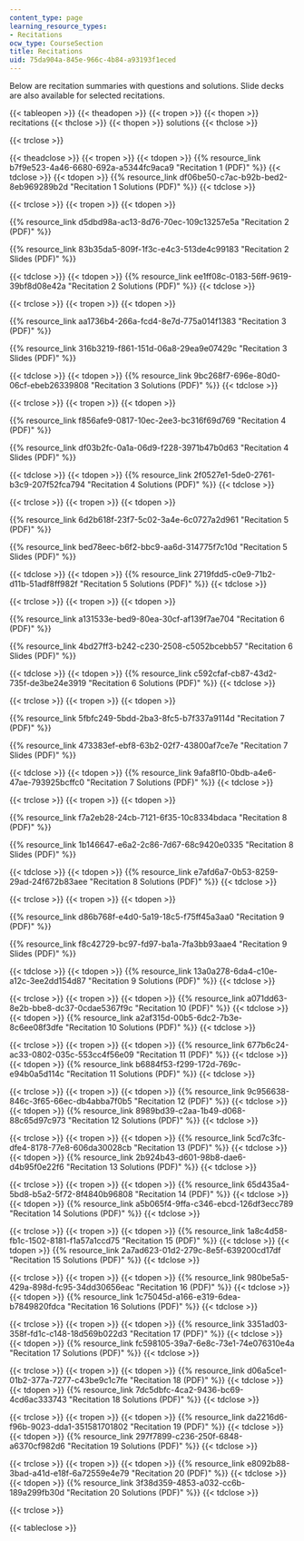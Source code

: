 ```yaml
---
content_type: page
learning_resource_types:
- Recitations
ocw_type: CourseSection
title: Recitations
uid: 75da904a-845e-966c-4b84-a93193f1eced
---
```


Below are recitation summaries with questions and solutions. Slide decks are also available for selected recitations.

{{< tableopen >}}
{{< theadopen >}}
{{< tropen >}}
{{< thopen >}}
recitations
{{< thclose >}}
{{< thopen >}}
solutions
{{< thclose >}}

{{< trclose >}}

{{< theadclose >}}
{{< tropen >}}
{{< tdopen >}}
{{% resource_link b7f9e523-4a46-6680-692a-a5344fc9aca9 "Recitation 1 (PDF)" %}}
{{< tdclose >}}
{{< tdopen >}}
{{% resource_link df06be50-c7ac-b92b-bed2-8eb969289b2d "Recitation 1 Solutions (PDF)" %}}
{{< tdclose >}}

{{< trclose >}}
{{< tropen >}}
{{< tdopen >}}


{{% resource_link d5dbd98a-ac13-8d76-70ec-109c13257e5a "Recitation 2 (PDF)" %}}

{{% resource_link 83b35da5-809f-1f3c-e4c3-513de4c99183 "Recitation 2 Slides (PDF)" %}}


{{< tdclose >}}
{{< tdopen >}}
{{% resource_link ee1ff08c-0183-56ff-9619-39bf8d08e42a "Recitation 2 Solutions (PDF)" %}}
{{< tdclose >}}

{{< trclose >}}
{{< tropen >}}
{{< tdopen >}}


 {{% resource_link aa1736b4-266a-fcd4-8e7d-775a014f1383 "Recitation 3 (PDF)" %}}

{{% resource_link 316b3219-f861-151d-06a8-29ea9e07429c "Recitation 3 Slides (PDF)" %}}


{{< tdclose >}}
{{< tdopen >}}
﻿{{% resource_link 9bc268f7-696e-80d0-06cf-ebeb26339808 "Recitation 3 Solutions (PDF)" %}}
{{< tdclose >}}

{{< trclose >}}
{{< tropen >}}
{{< tdopen >}}


 {{% resource_link f856afe9-0817-10ec-2ee3-bc316f69d769 "Recitation 4 (PDF)" %}}

{{% resource_link df03b2fc-0a1a-06d9-f228-3971b47b0d63 "Recitation 4 Slides (PDF)" %}}


{{< tdclose >}}
{{< tdopen >}}
﻿{{% resource_link 2f0527e1-5de0-2761-b3c9-207f52fca794 "Recitation 4 Solutions (PDF)" %}}
{{< tdclose >}}

{{< trclose >}}
{{< tropen >}}
{{< tdopen >}}


 {{% resource_link 6d2b618f-23f7-5c02-3a4e-6c0727a2d961 "Recitation 5 (PDF)" %}}

{{% resource_link bed78eec-b6f2-bbc9-aa6d-314775f7c10d "Recitation 5 Slides (PDF)" %}}


{{< tdclose >}}
{{< tdopen >}}
﻿{{% resource_link 2719fdd5-c0e9-71b2-d11b-51adf8ff982f "Recitation 5 Solutions (PDF)" %}}
{{< tdclose >}}

{{< trclose >}}
{{< tropen >}}
{{< tdopen >}}


﻿{{% resource_link a131533e-bed9-80ea-30cf-af139f7ae704 "Recitation 6 (PDF)" %}}

{{% resource_link 4bd27ff3-b242-c230-2508-c5052bcebb57 "Recitation 6 Slides (PDF)" %}}


{{< tdclose >}}
{{< tdopen >}}
 {{% resource_link c592cfaf-cb87-43d2-735f-de3be24e3919 "Recitation 6 Solutions (PDF)" %}}
{{< tdclose >}}

{{< trclose >}}
{{< tropen >}}
{{< tdopen >}}


﻿{{% resource_link 5fbfc249-5bdd-2ba3-8fc5-b7f337a9114d "Recitation 7 (PDF)" %}}

{{% resource_link 473383ef-ebf8-63b2-02f7-43800af7ce7e "Recitation 7 Slides (PDF)" %}}


{{< tdclose >}}
{{< tdopen >}}
﻿{{% resource_link 9afa8f10-0bdb-a4e6-47ae-793925bcffc0 "Recitation 7 Solutions (PDF)" %}}
{{< tdclose >}}

{{< trclose >}}
{{< tropen >}}
{{< tdopen >}}


﻿{{% resource_link f7a2eb28-24cb-7121-6f35-10c8334bdaca "Recitation 8 (PDF)" %}} 

{{% resource_link 1b146647-e6a2-2c86-7d67-68c9420e0335 "Recitation 8 Slides (PDF)" %}}


{{< tdclose >}}
{{< tdopen >}}
﻿{{% resource_link e7afd6a7-0b53-8259-29ad-24f672b83aee "Recitation 8 Solutions (PDF)" %}}
{{< tdclose >}}

{{< trclose >}}
{{< tropen >}}
{{< tdopen >}}


{{% resource_link d86b768f-e4d0-5a19-18c5-f75ff45a3aa0 "Recitation 9 (PDF)" %}}

{{% resource_link f8c42729-bc97-fd97-ba1a-7fa3bb93aae4 "Recitation 9 Slides (PDF)" %}}


{{< tdclose >}}
{{< tdopen >}}
{{% resource_link 13a0a278-6da4-c10e-a12c-3ee2dd154d87 "Recitation 9 Solutions (PDF)" %}}
{{< tdclose >}}

{{< trclose >}}
{{< tropen >}}
{{< tdopen >}}
{{% resource_link a071dd63-8e2b-bbe8-dc37-0cdae5367f9c "Recitation 10 (PDF)" %}}
{{< tdclose >}}
{{< tdopen >}}
{{% resource_link a2af315d-00b5-6dc2-7b3e-8c6ee08f3dfe "Recitation 10 Solutions (PDF)" %}}
{{< tdclose >}}

{{< trclose >}}
{{< tropen >}}
{{< tdopen >}}
{{% resource_link 677b6c24-ac33-0802-035c-553cc4f56e09 "Recitation 11 (PDF)" %}}
{{< tdclose >}}
{{< tdopen >}}
{{% resource_link b6884f53-f299-172d-769c-e94b0a5d114c "Recitation 11 Solutions (PDF)" %}}
{{< tdclose >}}

{{< trclose >}}
{{< tropen >}}
{{< tdopen >}}
{{% resource_link 9c956638-846c-3f65-66ec-db4abba7f0b5 "Recitation 12 (PDF)" %}}
{{< tdclose >}}
{{< tdopen >}}
 {{% resource_link 8989bd39-c2aa-1b49-d068-88c65d97c973 "Recitation 12 Solutions (PDF)" %}}
{{< tdclose >}}

{{< trclose >}}
{{< tropen >}}
{{< tdopen >}}
{{% resource_link 5cd7c3fc-dfe4-8178-77e8-606da30028cb "Recitation 13 (PDF)" %}}
{{< tdclose >}}
{{< tdopen >}}
﻿{{% resource_link 2b924b43-d601-98b8-dae6-d4b95f0e22f6 "Recitation 13 Solutions (PDF)" %}}
{{< tdclose >}}

{{< trclose >}}
{{< tropen >}}
{{< tdopen >}}
{{% resource_link 65d435a4-5bd8-b5a2-5f72-8f4840b96808 "Recitation 14 (PDF)" %}}
{{< tdclose >}}
{{< tdopen >}}
 {{% resource_link a5b065f4-9ffa-c346-ebcd-126df3ecc789 "Recitation 14 Solutions (PDF)" %}}
{{< tdclose >}}

{{< trclose >}}
{{< tropen >}}
{{< tdopen >}}
{{% resource_link 1a8c4d58-fb1c-1502-8181-f1a57a1ccd75 "Recitation 15 (PDF)" %}}
{{< tdclose >}}
{{< tdopen >}}
﻿{{% resource_link 2a7ad623-01d2-279c-8e5f-639200cd17df "Recitation 15 Solutions (PDF)" %}}
{{< tdclose >}}

{{< trclose >}}
{{< tropen >}}
{{< tdopen >}}
 {{% resource_link 980be5a5-429a-898d-fc95-34dd30656eac "Recitation 16 (PDF)" %}}
{{< tdclose >}}
{{< tdopen >}}
 {{% resource_link 1c75045d-a166-e319-6dea-b7849820fdca "Recitation 16 Solutions (PDF)" %}}
{{< tdclose >}}

{{< trclose >}}
{{< tropen >}}
{{< tdopen >}}
 {{% resource_link 3351ad03-358f-fd1c-c148-18d569b022d3 "Recitation 17 (PDF)" %}}
{{< tdclose >}}
{{< tdopen >}}
﻿{{% resource_link fc598105-39a7-6e8c-73e1-74e076310e4a "Recitation 17 Solutions (PDF)" %}}
{{< tdclose >}}

{{< trclose >}}
{{< tropen >}}
{{< tdopen >}}
 {{% resource_link d06a5ce1-01b2-377a-7277-c43be9c1c7fe "Recitation 18 (PDF)" %}}
{{< tdclose >}}
{{< tdopen >}}
﻿{{% resource_link 7dc5dbfc-4ca2-9436-bc69-4cd6ac333743 "Recitation 18 Solutions (PDF)" %}}
{{< tdclose >}}

{{< trclose >}}
{{< tropen >}}
{{< tdopen >}}
﻿{{% resource_link da2216d6-f96b-9023-dda1-351581701802 "Recitation 19 (PDF)" %}}
{{< tdclose >}}
{{< tdopen >}}
 {{% resource_link 297f7899-c236-250f-6848-a6370cf982d6 "Recitation 19 Solutions (PDF)" %}}
{{< tdclose >}}

{{< trclose >}}
{{< tropen >}}
{{< tdopen >}}
﻿{{% resource_link e8092b88-3bad-a41d-e18f-6a72559e4e79 "Recitation 20 (PDF)" %}}
{{< tdclose >}}
{{< tdopen >}}
 {{% resource_link 3f38d359-4853-a032-cc6b-189a299fb30d "Recitation 20 Solutions (PDF)" %}}
{{< tdclose >}}

{{< trclose >}}

{{< tableclose >}}